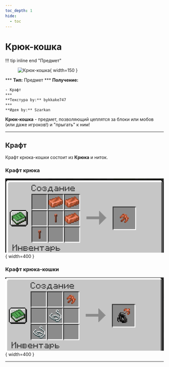 ```yaml
---
toc_depth: 1
hide:
  - toc
---
```


# Крюк-кошка

!!! tip inline end "Предмет"
    <figure markdown="span">
        ![Крюк-кошка](../../assets/items/items/gh.png){ width=150 }
    </figure>
    ***
    **Тип:** Предмет
    ***
    **Получение:**
    
    - Крафт
    ***
    **Текстура by:** bykkake747
    ***
    **Идея by:** Szarkan

**Крюк-кошка** - предмет, позволяющий цеплятся за блоки или мобов (или даже игроков!) и "прыгать" к ним!

***

## Крафт

Крафт крюка-кошки состоит из **Крюка** и ниток.

### Крафт крюка

![Крафт крюка](../../assets/crafts/gh_hook.png){ width=400 }

### Крафт крюка-кошки

![Крафт крюка-кошки](../../assets/crafts/gh_craft.png){ width=400 }

***